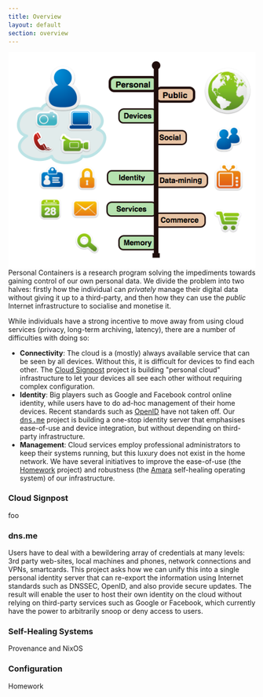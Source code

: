 ```yaml
---
title: Overview
layout: default
section: overview
---
```


<img src="/graffle/arch.png" align="right" style="float:right" />

Personal Containers is a research program solving the impediments towards gaining control of our own personal data. We divide the problem into two halves: firstly how the individual can <i>privately</i> manage their digital data without giving it up to a third-party, and then how they can use the <i>public</i> Internet infrastructure to socialise and monetise it.

While individuals have a strong incentive to move away from using cloud services (privacy, long-term archiving, latency), there are a number of difficulties with doing so:

* **Connectivity**: The cloud is a (mostly) always available service that can be seen by all devices. Without this, it is difficult for devices to find each other. The <a href="#signpost">Cloud Signpost</a> project is building "personal cloud" infrastructure to let your devices all see each other without requiring complex configuration.
* **Identity**: Big players such as Google and Facebook control online identity, while users have to do ad-hoc management of their home devices. Recent standards such as <a href="http://openid.net/">OpenID</a> have not taken off. Our <tt><a href="#identity">dns.me</a></tt> project is building a one-stop identity server that emphasises ease-of-use and device integration, but without depending on third-party infrastructure.
* **Management**: Cloud services employ professional administrators to keep their systems running, but this luxury does not exist in the home network. We have several initiatives to improve the ease-of-use (the <a href="#homework">Homework</a> project) and robustness (the <a href="#amara">Amara</a> self-healing operating system) of our infrastructure.

### Cloud Signpost
<a name="signpost" />

foo


### dns.me

Users have to deal with a bewildering array of credentials at many levels: 3rd party web-sites, local machines and phones, network connections and VPNs, smartcards. This project asks how we can unify this into a single personal identity server that can re-export the information using Internet standards such as DNSSEC, OpenID, and also provide secure updates. The result will enable the user to host their own identity on the cloud without relying on third-party services such as Google or Facebook, which currently have the power to arbitrarily snoop or deny access to users.

### Self-Healing Systems

Provenance and NixOS

### Configuration

Homework
